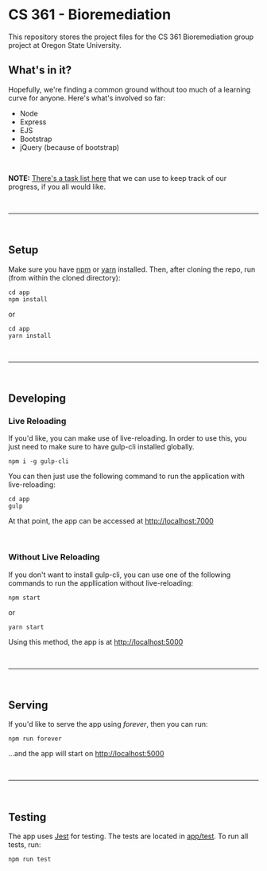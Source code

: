# CS 361 - Bioremediation

This repository stores the project files for the CS 361 Bioremediation group project at Oregon State University.


## What's in it?
Hopefully, we're finding a common ground without too much of a learning curve for anyone. Here's what's involved so far:
- Node
- Express
- EJS
- Bootstrap
- jQuery (because of bootstrap)


<br>

**NOTE:** [There's a task list here](https://github.com/taylor-jones/cs361-bioremediation/projects/1) that we can use to keep track of our progress, if you all would like.


<br><hr><br>

## Setup
Make sure you have [npm](https://www.npmjs.com/get-npm) or [yarn](https://yarnpkg.com/en/) installed. Then, after cloning the repo, run (from within the cloned directory):
```
cd app
npm install
```
or
```
cd app
yarn install
```

<br><hr><br>

## Developing
### Live Reloading

If you'd like, you can make use of live-reloading. In order to use this, you just need to make sure to have gulp-cli installed globally.
```
npm i -g gulp-cli
```

You can then just use the following command to run the application with live-reloading:
```
cd app
gulp
```
At that point, the app can be accessed at [http://localhost:7000](http://localhost:7000)


<br>

### Without Live Reloading
If you don't want to install gulp-cli, you can use one of the following commands to run the appllication without live-reloading:

```
npm start
```
or
```
yarn start
```
Using this method, the app is at [http://localhost:5000](http://localhost:5000)

<br><hr><br>

## Serving
If you'd like to serve the app using _forever_, then you can run:
```
npm run forever
```
...and the app will start on [http://localhost:5000](http://localhost:5000)

<br><hr><br>

## Testing
The app uses [Jest](https://jestjs.io/) for testing. The tests are located in [app/test](https://github.com/taylor-jones/cs361-bioremediation/tree/jest-testing/app/test). To run all tests, run:
```
npm run test
```
